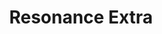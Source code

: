 ---
title: Resonance Extra
logo: resonanceextra.svg
stream_url:
    - ["station", "https://stream.resonance.fm/resonance-extra"]
description: "Resonance Extra is a 24/7 digital broadcasting platform dedicated to global music, sound art and radio art based at Resonance, London's community radio station for the arts."
url: "https://extra.resonance.fm"
location: London, UK
play_time: 24/7
recommended: ["mattt"]
---